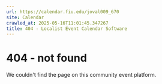 ```yaml
---
url: https://calendar.fiu.edu/joval009_670
site: Calendar
crawled_at: 2025-05-16T11:01:45.347267
title: 404 - Localist Event Calendar Software
---
```


# 404 - not found
We couldn't find the page on this community event platform.
